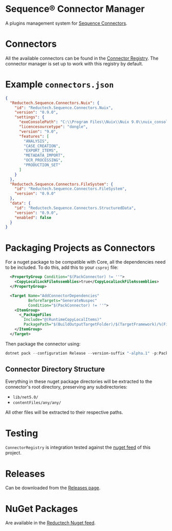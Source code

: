 # Sequence® Connector Manager

A plugins management system for [Sequence Connectors](https://gitlab.com/reductech/sequence/connectors).

# Connectors

All the available connectors can be found in the
[Connector Registry](https://gitlab.com/reductech/sequence/connector-registry/-/packages).
The connector manager is set up to work with this registry by default.

# Example `connectors.json`

```json
{
  "Reductech.Sequence.Connectors.Nuix": {
    "id": "Reductech.Sequence.Connectors.Nuix",
    "version": "0.9.0",
    "settings": {
      "exeConsolePath": "C:\\Program Files\\Nuix\\Nuix 9.0\\nuix_console.exe",
      "licencesourcetype": "dongle",
      "version": "9.0",
      "features": [
        "ANALYSIS",
        "CASE_CREATION",
        "EXPORT_ITEMS",
        "METADATA_IMPORT",
        "OCR_PROCESSING",
        "PRODUCTION_SET"
      ]
    }
  },
  "Reductech.Sequence.Connectors.FileSystem": {
    "id": "Reductech.Sequence.Connectors.FileSystem",
    "version": "0.9.0"
  },
  "data": {
    "id": "Reductech.Sequence.Connectors.StructuredData",
    "version": "0.9.0",
    "enabled": false
  }
}
```


# Packaging Projects as Connectors

For a nuget package to be compatible with Core, all the dependencies
need to be included. To do this, add this to your `csproj` file:

```xml
  <PropertyGroup Condition="$(PackConnector) != ''">
    <CopyLocalLockFileAssemblies>true</CopyLocalLockFileAssemblies>
  </PropertyGroup>

  <Target Name="AddConnectorDependencies"
          BeforeTargets="GenerateNuspec"
          Condition="$(PackConnector) != ''">
    <ItemGroup>
      <_PackageFiles
        Include="@(RuntimeCopyLocalItems)"
        PackagePath="$(BuildOutputTargetFolder)/$(TargetFramework)/%(Filename)%(Extension)" />
    </ItemGroup>
  </Target>
```

Then package the connector using:

```powershell
dotnet pack --configuration Release --version-suffix "-alpha.1" -p:PackConnector=true --output ./
```

## Connector Directory Structure

Everything in these nuget package directories will be extracted to the connector's
root directory, preserving any subdirectories:

- `lib/net5.0/`
- `contentFiles/any/any/`

All other files will be extracted to their respective paths.

# Testing

`ConnectorRegistry` is integration tested against the
[nuget feed](https://gitlab.com/reductech/sequence/connectormanager/-/packages) of this project.

# Releases

Can be downloaded from the [Releases page](https://gitlab.com/reductech/sequence/connectormanager/-/releases).

# NuGet Packages

Are available in the [Reductech Nuget feed](https://gitlab.com/reductech/nuget/-/packages).

